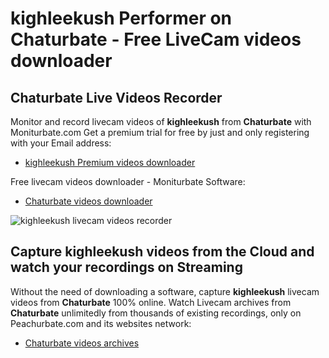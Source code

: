 # kighleekush Performer on Chaturbate - Free LiveCam videos downloader

## Chaturbate Live Videos Recorder

Monitor and record livecam videos of **kighleekush** from **Chaturbate** with Moniturbate.com
Get a premium trial for free by just and only registering with your Email address:
* [kighleekush Premium videos downloader](https://moniturbate.com/request-demo-licence-key.html)

Free livecam videos downloader - Moniturbate Software:
* [Chaturbate videos downloader](https://moniturbate.com/moniturbate-download-software.html)

![kighleekush livecam videos recorder](https://peachurnet.com/templates/moniturbate-software.png)


## Capture kighleekush videos from the Cloud and watch your recordings on Streaming

Without the need of downloading a software, capture **kighleekush** livecam videos from **Chaturbate** 100% online.
Watch Livecam archives from **Chaturbate** unlimitedly from thousands of existing recordings, only on Peachurbate.com and its websites network:
* [Chaturbate videos archives](https://peachurnet.com/)